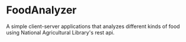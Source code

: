 # FoodAnalyzer
A simple client-server applications that analyzes different kinds of food using National Agricultural Library's rest api.
